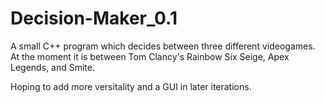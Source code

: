# Decision-Maker_0.1
A small C++ program which decides between three different videogames.
At the moment it is between Tom Clancy's Rainbow Six Seige, Apex Legends, and Smite.

Hoping to add more versitality and a GUI in later iterations.
